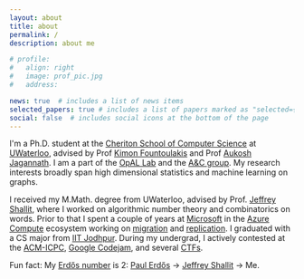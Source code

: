 ```yaml
---
layout: about
title: about
permalink: /
description: about me

# profile:
#   align: right
#   image: prof_pic.jpg
#   address: 

news: true  # includes a list of news items
selected_papers: true # includes a list of papers marked as "selected={true}"
social: false  # includes social icons at the bottom of the page
---
```


I'm a Ph.D. student at the [Cheriton School of Computer Science](https://cs.uwaterloo.ca/) at [UWaterloo](https://uwaterloo.ca/), advised by Prof [Kimon Fountoulakis](https://scholar.google.ca/citations?user=K-SafJUAAAAJ) and Prof [Aukosh Jagannath](https://math.uwaterloo.ca/~a3jagann/). I am a part of the [OpAL Lab](https://opallab.ca/) and the [A&C group](https://algcomp.uwaterloo.ca/). My research interests broadly span high dimensional statistics and machine learning on graphs.

I received my M.Math. degree from UWaterloo, advised by Prof. [Jeffrey Shallit](https://cs.uwaterloo.ca/~shallit/), where I worked on algorithmic number theory and combinatorics on words. Prior to that I spent a couple of years at [Microsoft](https://microsoft.com/) in the [Azure Compute](https://azure.microsoft.com/en-us/product-categories/compute/) ecosystem working on [migration](https://azure.microsoft.com/en-us/services/azure-migrate/) and [replication](https://azure.microsoft.com/en-us/services/site-recovery/). I graduated with a CS major from [IIT Jodhpur](http://iitj.ac.in/). During my undergrad, I actively contested at the [ACM-ICPC](https://icpc.global/), [Google Codejam](https://codingcompetitions.withgoogle.com/codejam), and several [CTFs](https://ctftime.org/ctf-wtf/).

<!-- In my free time I [sketch](), [play board games](), or play my keys/guitar. -->

Fun fact: My [Erdős number](https://en.wikipedia.org/wiki/Erdős_number) is 2: [Paul Erdős](https://en.wikipedia.org/wiki/Paul_Erd%C5%91s) &#8594; [Jeffrey Shallit](https://cs.uwaterloo.ca/~shallit/) &#8594; Me.